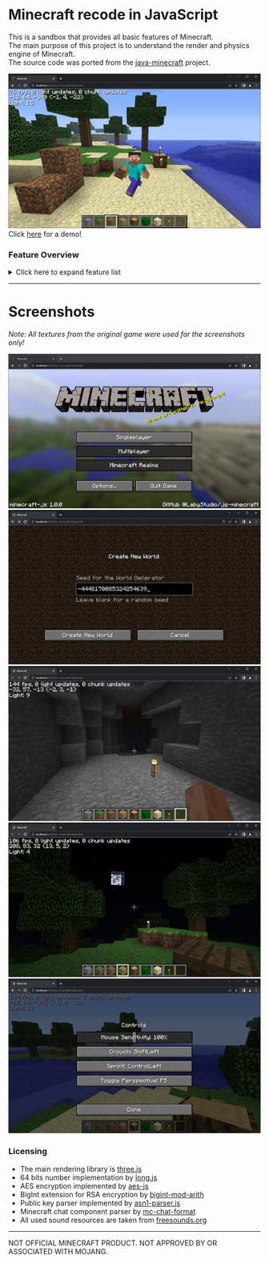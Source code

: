 # Minecraft recode in JavaScript

This is a sandbox that provides all basic features of Minecraft.<br>
The main purpose of this project is to understand the render and physics engine of Minecraft.<br>
The source code was ported from the [java-minecraft](https://github.com/LabyStudio/java-minecraft) project.

![Ingame](.github/assets/ingame.png)<br>
Click [here](https://labystudio.de/page/minecraft/) for a demo!

### Feature Overview
<details>
<summary>Click here to expand feature list</summary>

- Block rendering
    - Biome color
- Block collision
- Player movement
    - Walking
    - Sprinting
    - Sneaking
    - Flying
    - Swimming
- Lightning
    - Dynamic lightning
    - Smooth lightning (Ambient occlusion)
    - Day/Night/Sunset
    - Sky color rendering
    - Block light source
- Entity Rendering
    - Item in hand
    - Arm swing animation
    - Walking animation
    - Crouch animation
    - Block break particles
- World
    - 16x16x16 Chunks
    - Block type, data, sky & block lightning
    - Minecraft Alpha Generator
      - 64 bits seed
      - Perlin terrain generation
      - Perlin cave generation
      - Perlin tree and big tree generation
- Camera
    - Frustum Culling
    - Fog
    - Underwater fog
    - Dynamic FOV
    - Third person
    - First person hand
    - First person item in hand
- GUI
    - Screens
      - Main Menu
      - Create World Screen
      - Loading Screen
      - InGame Menu
      - Options Screen
      - Controls Screen
      - Chat Input Screen
      - Creative Inventory Screen
      - Direct Connect Screen
      - Connecting Screen
      - Disconnected Screen
    - Widgets
      - Button
      - KeyBinding
      - Slider
      - Switches
      - TextField
    - Overlay
      - Cross-hair
      - Font rendering
      - Hot-Bar
      - Chat
      - Debug
- Multiplayer
    - Networking
      - Sub-Protocols
        - Handshake
        - Status
        - Login
      - RSA Encryption
      - AES Encryption
- Commands
    - /help
    - /time
    - /tp
</details>
<hr>

# Screenshots
_Note: All textures from the original game were used for the screenshots only!_

![Main Menu](.github/assets/main_menu.png)
![Create World](.github/assets/create_world.png)
![Lightning](.github/assets/lightning.png)
![Night](.github/assets/night.png)
![Controls](.github/assets/controls.png)

### Licensing
- The main rendering library is [three.js](https://github.com/mrdoob/three.js/)
- 64 bits number implementation by [long.js](https://github.com/dcodeIO/long.js)
- AES encryption implemented by [aes-js](https://github.com/ricmoo/aes-js)
- BigInt extension for RSA encryption by [bigint-mod-arith](https://github.com/juanelas/bigint-mod-arith)
- Public key parser implemented by [asn1-parser.js](https://git.coolaj86.com/coolaj86/asn1-parser.js)
- Minecraft chat component parser by [mc-chat-format](https://github.com/janispritzkau/mc-chat-format)
- All used sound resources are taken from [freesounds.org](https://freesound.org/people/C418/downloaded_sounds/?page=8#sound)
<hr>

NOT OFFICIAL MINECRAFT PRODUCT. NOT APPROVED BY OR ASSOCIATED WITH MOJANG.